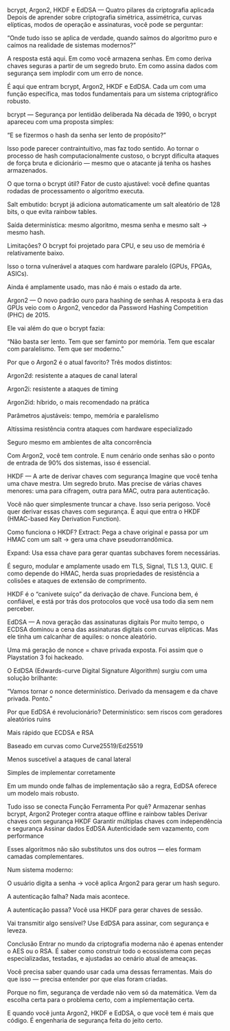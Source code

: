 

bcrypt, Argon2, HKDF e EdDSA — Quatro pilares da criptografia aplicada
Depois de aprender sobre criptografia simétrica, assimétrica, curvas elípticas, modos de operação e assinaturas, você pode se perguntar:

“Onde tudo isso se aplica de verdade, quando saímos do algoritmo puro e caímos na realidade de sistemas modernos?”

A resposta está aqui.
Em como você armazena senhas.
Em como deriva chaves seguras a partir de um segredo bruto.
Em como assina dados com segurança sem implodir com um erro de nonce.

É aqui que entram bcrypt, Argon2, HKDF e EdDSA. Cada um com uma função específica, mas todos fundamentais para um sistema criptográfico robusto.

bcrypt — Segurança por lentidão deliberada
Na década de 1990, o bcrypt apareceu com uma proposta simples:

“E se fizermos o hash da senha ser lento de propósito?”

Isso pode parecer contraintuitivo, mas faz todo sentido.
Ao tornar o processo de hash computacionalmente custoso, o bcrypt dificulta ataques de força bruta e dicionário — mesmo que o atacante já tenha os hashes armazenados.

O que torna o bcrypt útil?
Fator de custo ajustável: você define quantas rodadas de processamento o algoritmo executa.

Salt embutido: bcrypt já adiciona automaticamente um salt aleatório de 128 bits, o que evita rainbow tables.

Saída determinística: mesmo algoritmo, mesma senha e mesmo salt → mesmo hash.

Limitações?
O bcrypt foi projetado para CPU, e seu uso de memória é relativamente baixo.

Isso o torna vulnerável a ataques com hardware paralelo (GPUs, FPGAs, ASICs).

Ainda é amplamente usado, mas não é mais o estado da arte.

Argon2 — O novo padrão ouro para hashing de senhas
A resposta à era das GPUs veio com o Argon2, vencedor da Password Hashing Competition (PHC) de 2015.

Ele vai além do que o bcrypt fazia:

“Não basta ser lento. Tem que ser faminto por memória. Tem que escalar com paralelismo. Tem que ser moderno.”

Por que o Argon2 é o atual favorito?
Três modos distintos:

Argon2d: resistente a ataques de canal lateral

Argon2i: resistente a ataques de timing

Argon2id: híbrido, o mais recomendado na prática

Parâmetros ajustáveis: tempo, memória e paralelismo

Altíssima resistência contra ataques com hardware especializado

Seguro mesmo em ambientes de alta concorrência

Com Argon2, você tem controle.
E num cenário onde senhas são o ponto de entrada de 90% dos sistemas, isso é essencial.

HKDF — A arte de derivar chaves com segurança
Imagine que você tenha uma chave mestra. Um segredo bruto.
Mas precise de várias chaves menores: uma para cifragem, outra para MAC, outra para autenticação.

Você não quer simplesmente truncar a chave. Isso seria perigoso.
Você quer derivar essas chaves com segurança.
É aqui que entra o HKDF (HMAC-based Key Derivation Function).

Como funciona o HKDF?
Extract: Pega a chave original e passa por um HMAC com um salt → gera uma chave pseudorrandômica.

Expand: Usa essa chave para gerar quantas subchaves forem necessárias.

É seguro, modular e amplamente usado em TLS, Signal, TLS 1.3, QUIC.
E como depende do HMAC, herda suas propriedades de resistência a colisões e ataques de extensão de comprimento.

HKDF é o “canivete suíço” da derivação de chave.
Funciona bem, é confiável, e está por trás dos protocolos que você usa todo dia sem nem perceber.

EdDSA — A nova geração das assinaturas digitais
Por muito tempo, o ECDSA dominou a cena das assinaturas digitais com curvas elípticas.
Mas ele tinha um calcanhar de aquiles: o nonce aleatório.

Uma má geração de nonce = chave privada exposta.
Foi assim que o Playstation 3 foi hackeado.

O EdDSA (Edwards-curve Digital Signature Algorithm) surgiu com uma solução brilhante:

“Vamos tornar o nonce determinístico. Derivado da mensagem e da chave privada. Ponto.”

Por que EdDSA é revolucionário?
Determinístico: sem riscos com geradores aleatórios ruins

Mais rápido que ECDSA e RSA

Baseado em curvas como Curve25519/Ed25519

Menos suscetível a ataques de canal lateral

Simples de implementar corretamente

Em um mundo onde falhas de implementação são a regra, EdDSA oferece um modelo mais robusto.

Tudo isso se conecta
Função	Ferramenta	Por quê?
Armazenar senhas	bcrypt, Argon2	Proteger contra ataque offline e rainbow tables
Derivar chaves com segurança	HKDF	Garantir múltiplas chaves com independência e segurança
Assinar dados	EdDSA	Autenticidade sem vazamento, com performance

Esses algoritmos não são substitutos uns dos outros — eles formam camadas complementares.

Num sistema moderno:

O usuário digita a senha → você aplica Argon2 para gerar um hash seguro.

A autenticação falha? Nada mais acontece.

A autenticação passa? Você usa HKDF para gerar chaves de sessão.

Vai transmitir algo sensível? Use EdDSA para assinar, com segurança e leveza.

Conclusão
Entrar no mundo da criptografia moderna não é apenas entender o AES ou o RSA.
É saber como construir todo o ecossistema com peças especializadas, testadas, e ajustadas ao cenário atual de ameaças.

Você precisa saber quando usar cada uma dessas ferramentas.
Mais do que isso — precisa entender por que elas foram criadas.

Porque no fim, segurança de verdade não vem só da matemática.
Vem da escolha certa para o problema certo, com a implementação certa.

E quando você junta Argon2, HKDF e EdDSA, o que você tem é mais que código.
É engenharia de segurança feita do jeito certo.

